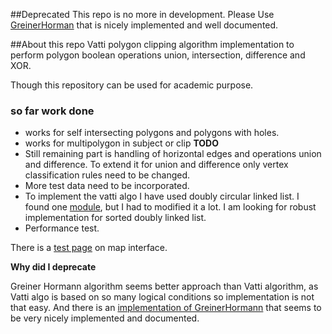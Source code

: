 
##Deprecated
 This repo is no more in development. Please Use [GreinerHorman](https://github.com/w8r/GreinerHormann) that is nicely implemented and well documented. 

##About this repo
Vatti polygon clipping algorithm implementation to perform polygon boolean operations union, intersection, difference and XOR.

Though this repository can be used for academic purpose.

### so far work done

* works for self intersecting polygons and polygons with holes.
* works for multipolygon in subject or clip
**TODO**
* Still remaining part is handling of horizontal edges and operations union and difference. To extend it for union and difference only vertex classification rules need to be changed.
* More test data need to be incorporated.
* To implement the vatti algo I have used doubly circular linked list. I found one [module](https://github.com/cweill/Sorted-Circular-Doubly-Linked-List), but I had to modified it a lot.  I am looking for robust implementation for sorted doubly linked list.
* Performance test.

There is a [test page](https://github.com/gagan-bansal/polygon-clipper/blob/master/examples/polygon-clipper-test.html) on map interface.

**Why did I deprecate**

Greiner Hormann algorithm seems better approach than Vatti algorithm, as Vatti algo is based on so many logical conditions so implementation is not that easy. And there is an [implementation of GreinerHormann](https://github.com/w8r/GreinerHormann) that seems to be very nicely implemented and documented.
